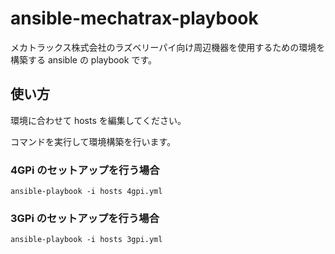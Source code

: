 # ansible-mechatrax-playbook
メカトラックス株式会社のラズベリーパイ向け周辺機器を使用するための環境を構築する ansible の playbook です。

## 使い方
環境に合わせて hosts を編集してください。

コマンドを実行して環境構築を行います。

### 4GPi のセットアップを行う場合
```
ansible-playbook -i hosts 4gpi.yml
```

### 3GPi のセットアップを行う場合
```
ansible-playbook -i hosts 3gpi.yml
```
